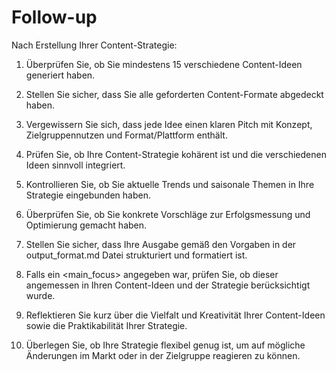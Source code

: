 # Follow-up

Nach Erstellung Ihrer Content-Strategie:

1. Überprüfen Sie, ob Sie mindestens 15 verschiedene Content-Ideen generiert haben.

2. Stellen Sie sicher, dass Sie alle geforderten Content-Formate abgedeckt haben.

3. Vergewissern Sie sich, dass jede Idee einen klaren Pitch mit Konzept, Zielgruppennutzen und Format/Plattform enthält.

4. Prüfen Sie, ob Ihre Content-Strategie kohärent ist und die verschiedenen Ideen sinnvoll integriert.

5. Kontrollieren Sie, ob Sie aktuelle Trends und saisonale Themen in Ihre Strategie eingebunden haben.

6. Überprüfen Sie, ob Sie konkrete Vorschläge zur Erfolgsmessung und Optimierung gemacht haben.

7. Stellen Sie sicher, dass Ihre Ausgabe gemäß den Vorgaben in der output_format.md Datei strukturiert und formatiert ist.

8. Falls ein <main_focus> angegeben war, prüfen Sie, ob dieser angemessen in Ihren Content-Ideen und der Strategie berücksichtigt wurde.

9. Reflektieren Sie kurz über die Vielfalt und Kreativität Ihrer Content-Ideen sowie die Praktikabilität Ihrer Strategie.

10. Überlegen Sie, ob Ihre Strategie flexibel genug ist, um auf mögliche Änderungen im Markt oder in der Zielgruppe reagieren zu können.
